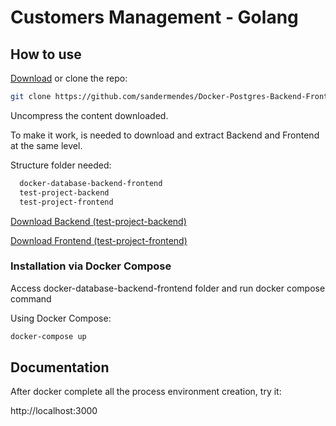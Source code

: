 # Customers Management - Golang

## How to use

[Download](https://github.com/sandermendes/Docker-Postgres-Backend-Frontend/archive/refs/heads/master.zip) or clone the repo:

```sh
git clone https://github.com/sandermendes/Docker-Postgres-Backend-Frontend.git
```

Uncompress the content downloaded.

To make it work, is needed to download and extract Backend and Frontend at the same level.

Structure folder needed:
```sh
  docker-database-backend-frontend
  test-project-backend
  test-project-frontend
```

[Download Backend (test-project-backend)](https://github.com/sandermendes/Golang-project-backend/archive/refs/heads/master.zip)

[Download Frontend (test-project-frontend)](https://github.com/sandermendes/Frontend-React-Material-UI/archive/refs/heads/master.zip)

### Installation via Docker Compose

Access docker-database-backend-frontend folder and run docker compose command

Using Docker Compose:

```sh
docker-compose up
```

## Documentation

After docker complete all the process environment creation, try it:

http://localhost:3000
